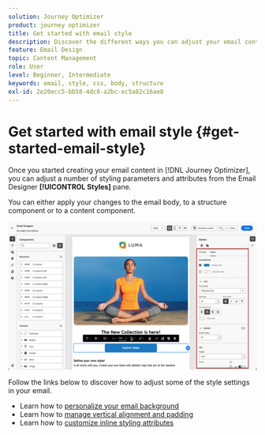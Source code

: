 ```yaml
---
solution: Journey Optimizer
product: journey optimizer
title: Get started with email style
description: Discover the different ways you can adjust your email content style
feature: Email Design
topic: Content Management
role: User
level: Beginner, Intermediate
keywords: email, style, css, body, structure
exl-id: 2e20ecc5-bb58-4dc8-a2bc-ec5a02c16ae8
---
```

# Get started with email style {#get-started-email-style}

Once you started creating your email content in [!DNL Journey Optimizer], you can adjust a number of styling parameters and attributes from the Email Designer **[!UICONTROL Styles]** pane.

You can either apply your changes to the email body, to a structure component or to a content component.

![](assets/email_designer_content_components_styles.png)

Follow the links below to discover how to adjust some of the style settings in your email.

* Learn how to [personalize your email background](backgrounds.md)
* Learn how to [manage vertical alignment and padding](alignment-and-padding.md)
* Learn how to [customize inline styling attributes](inline-styling.md)
